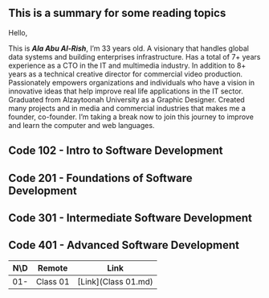 ## This is a summary for some reading topics
Hello,

This is **_Ala Abu Al-Rish_**, I’m 33 years old. A visionary that handles global data systems and building enterprises infrastructure. Has a total of 7+ years experience as a CTO in the IT and multimedia industry. In addition to 8+ years as a technical creative director for commercial video production. Passionately empowers organizations and individuals who have a vision in innovative ideas that help improve real life applications in the IT sector.
Graduated from Alzaytoonah University as a Graphic Designer. Created many projects and in media and commercial industries that makes me a founder, co-founder. 
I’m taking a break now to join this journey to improve and learn the computer and web languages.


## Code 102 - Intro to Software Development
## Code 201 - Foundations of Software Development
## Code 301 - Intermediate Software Development
## Code 401 - Advanced Software Development

N\D| Remote              | **Link**
-- |---------------------|--------------------------------
01- | Class 01             | [Link](Class 01.md)
